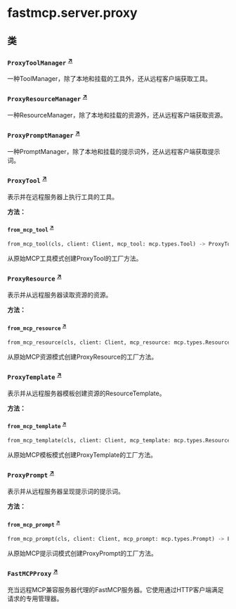 # fastmcp.server.proxy

## 类

### `ProxyToolManager` <sup><a href="https://github.com/jlowin/fastmcp/blob/main/src/fastmcp/server/proxy.py#L36" target="_blank">↗</a></sup>

一种ToolManager，除了本地和挂载的工具外，还从远程客户端获取工具。

### `ProxyResourceManager` <sup><a href="https://github.com/jlowin/fastmcp/blob/main/src/fastmcp/server/proxy.py#L81" target="_blank">↗</a></sup>

一种ResourceManager，除了本地和挂载的资源外，还从远程客户端获取资源。

### `ProxyPromptManager` <sup><a href="https://github.com/jlowin/fastmcp/blob/main/src/fastmcp/server/proxy.py#L159" target="_blank">↗</a></sup>

一种PromptManager，除了本地和挂载的提示词外，还从远程客户端获取提示词。

### `ProxyTool` <sup><a href="https://github.com/jlowin/fastmcp/blob/main/src/fastmcp/server/proxy.py#L209" target="_blank">↗</a></sup>

表示并在远程服务器上执行工具的工具。

**方法：**

#### `from_mcp_tool` <sup><a href="https://github.com/jlowin/fastmcp/blob/main/src/fastmcp/server/proxy.py#L219" target="_blank">↗</a></sup>

```python
from_mcp_tool(cls, client: Client, mcp_tool: mcp.types.Tool) -> ProxyTool
```

从原始MCP工具模式创建ProxyTool的工厂方法。

### `ProxyResource` <sup><a href="https://github.com/jlowin/fastmcp/blob/main/src/fastmcp/server/proxy.py#L246" target="_blank">↗</a></sup>

表示并从远程服务器读取资源的资源。

**方法：**

#### `from_mcp_resource` <sup><a href="https://github.com/jlowin/fastmcp/blob/main/src/fastmcp/server/proxy.py#L260" target="_blank">↗</a></sup>

```python
from_mcp_resource(cls, client: Client, mcp_resource: mcp.types.Resource) -> ProxyResource
```

从原始MCP资源模式创建ProxyResource的工厂方法。

### `ProxyTemplate` <sup><a href="https://github.com/jlowin/fastmcp/blob/main/src/fastmcp/server/proxy.py#L287" target="_blank">↗</a></sup>

表示并从远程服务器模板创建资源的ResourceTemplate。

**方法：**

#### `from_mcp_template` <sup><a href="https://github.com/jlowin/fastmcp/blob/main/src/fastmcp/server/proxy.py#L297" target="_blank">↗</a></sup>

```python
from_mcp_template(cls, client: Client, mcp_template: mcp.types.ResourceTemplate) -> ProxyTemplate
```

从原始MCP模板模式创建ProxyTemplate的工厂方法。

### `ProxyPrompt` <sup><a href="https://github.com/jlowin/fastmcp/blob/main/src/fastmcp/server/proxy.py#L343" target="_blank">↗</a></sup>

表示并从远程服务器呈现提示词的提示词。

**方法：**

#### `from_mcp_prompt` <sup><a href="https://github.com/jlowin/fastmcp/blob/main/src/fastmcp/server/proxy.py#L355" target="_blank">↗</a></sup>

```python
from_mcp_prompt(cls, client: Client, mcp_prompt: mcp.types.Prompt) -> ProxyPrompt
```

从原始MCP提示词模式创建ProxyPrompt的工厂方法。

### `FastMCPProxy` <sup><a href="https://github.com/jlowin/fastmcp/blob/main/src/fastmcp/server/proxy.py#L381" target="_blank">↗</a></sup>

充当远程MCP兼容服务器代理的FastMCP服务器。它使用通过HTTP客户端满足请求的专用管理器。